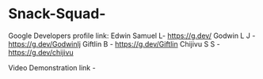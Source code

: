 # Snack-Squad-

Google Developers profile link:
   Edwin Samuel L- https://g.dev/
   Godwin L J - https://g.dev/Godwinlj
   Giftlin B - https://g.dev/Giftlin
   Chijivu S S - https://g.dev/chijivu

Video Demonstration link -
